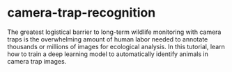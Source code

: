 # camera-trap-recognition
The greatest logistical barrier to long-term wildlife monitoring with camera traps is the overwhelming amount of human labor needed to annotate thousands or millions of images for ecological analysis. In this tutorial, learn how to train a deep learning model to automatically identify animals in camera trap images.
